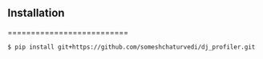 
## Installation
==========================
```
$ pip install git+https://github.com/someshchaturvedi/dj_profiler.git
```
